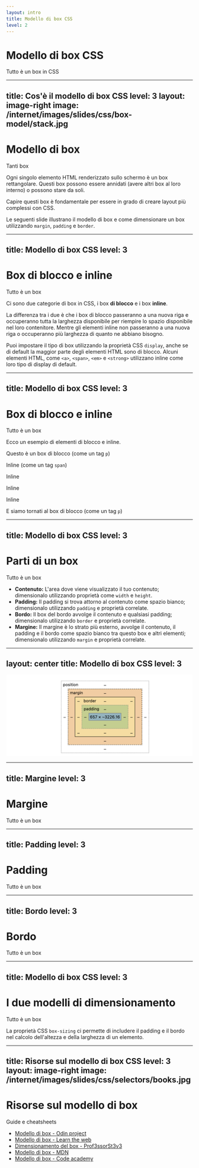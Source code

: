```yaml
---
layout: intro
title: Modello di box CSS
level: 2
---
```


# Modello di box CSS

Tutto è un box in CSS


---
title: Cos'è il modello di box CSS
level: 3
layout: image-right
image: /internet/images/slides/css/box-model/stack.jpg
---


# Modello di box
Tanti box

Ogni singolo elemento HTML renderizzato sullo schermo è un box rettangolare. Questi box possono essere annidati (avere altri box al loro interno) o possono stare da soli. 

Capire questi box è fondamentale per essere in grado di creare layout più complessi con CSS.

Le seguenti slide illustrano il modello di box e come dimensionare un box utilizzando `margin`, `padding` e `border`.

<!-- 

Note slide: 

Foto di BERK OZDEMIR: https://www.pexels.com/photo/people-reading-books-in-library-3779187/

-->




---
title: Modello di box CSS
level: 3
---

# Box di blocco e inline
Tutto è un box

Ci sono due categorie di box in CSS, i box **di blocco** e i box **inline**.

La differenza tra i due è che i box di blocco passeranno a una nuova riga e occuperanno tutta la larghezza disponibile per riempire lo spazio disponibile nel loro contenitore. Mentre gli elementi inline non passeranno a una nuova riga o occuperanno più larghezza di quanto ne abbiano bisogno.

Puoi impostare il tipo di box utilizzando la proprietà CSS `display`, anche se di default la maggior parte degli elementi HTML sono di blocco. Alcuni elementi HTML, come `<a>`, `<span>`, `<em>` e `<strong>` utilizzano inline come loro tipo di display di default.

<!-- 

Note slide: 

-->


---
title: Modello di box CSS
level: 3
---

# Box di blocco e inline
Tutto è un box

Ecco un esempio di elementi di blocco e inline. 

<div class="border border-gray-300 p-2">
    <div class="mb-10 pl-2 border border-5 border-red-200">
        <p>Questo è un box di blocco <span class="text-xs text-gray-500">(come un tag <code>p</code>)</span></p>
    </div>
    <div class="mb-10">
        <p class="p-2 inline border border-5 border-blue-200">Inline <span class="text-xs text-gray-500">(come un tag <code>span</code>)</span></p>
        <p class="ml-2 p-2 inline border border-5 border-blue-200">Inline</p>
        <p class="ml-2 p-2 inline border border-5 border-blue-200">Inline</p>
        <p class="ml-2 p-2 inline border border-5 border-blue-200">Inline</p>
    </div>
    <div class="mb-2 pl-2 border border-5 border-red-200">
        <p>E siamo tornati al box di blocco <span class="text-xs text-gray-500">(come un tag <code>p</code>)</span></p>
    </div>
</div>


<!-- 

Note slide: 

-->


---
title: Modello di box CSS
level: 3
---

# Parti di un box
Tutto è un box

* **Contenuto:**  L'area dove viene visualizzato il tuo contenuto; dimensionalo utilizzando proprietà come `width` e `height`.
* **Padding:** Il padding si trova attorno al contenuto come spazio bianco; dimensionalo utilizzando `padding` e proprietà correlate.
* **Bordo:** Il box del bordo avvolge il contenuto e qualsiasi padding; dimensionalo utilizzando `border` e proprietà correlate.
* **Margine:** Il margine è lo strato più esterno, avvolge il contenuto, il padding e il bordo come spazio bianco tra questo box e altri elementi; dimensionalo utilizzando `margin` e proprietà correlate.


<!-- 

Note slide: 

-->


---
layout: center
title: Modello di box CSS
level: 3
---

<img src="/internet/images/slides/css/box-model/model.png" alt="" />

<!-- 

Note slide: 

-->


---
title: Margine
level: 3
---

# Margine
Tutto è un box


<!-- 

Note slide: 

-->



---
title: Padding
level: 3
---

# Padding
Tutto è un box


<!-- 

Note slide: 

-->



---
title: Bordo
level: 3
---

# Bordo
Tutto è un box


<!-- 

Note slide: 

-->


---
title: Modello di box CSS
level: 3
---

# I due modelli di dimensionamento
Tutto è un box

La proprietà CSS `box-sizing` ci permette di includere il padding e il bordo nel calcolo dell'altezza e della larghezza di un elemento.


<!-- 

Note slide: 

-->



---
title: Risorse sul modello di box CSS
level: 3
layout: image-right
image: /internet/images/slides/css/selectors/books.jpg
---


# Risorse sul modello di box
Guide e cheatsheets

* [Modello di box - Odin project](https://www.theodinproject.com/lessons/foundations-the-box-model)
* [Modello di box - Learn the web](https://learntheweb.courses/topics/box-model/)
* [Dimensionamento del box - Prof3ssorSt3v3](https://www.youtube.com/watch?v=EfCE-a31OiM&list=PLyuRouwmQCjl4wTSNbb8RTKZuyMhoIxBe&index=52) 
* [Modello di box - MDN](https://developer.mozilla.org/it/docs/Learn/CSS/Building_blocks/The_box_model)
* [Modello di box - Code academy](https://www.codecademy.com/resources/docs/css/box-model)

<!-- 

Note slide: 

Credit: 


-->